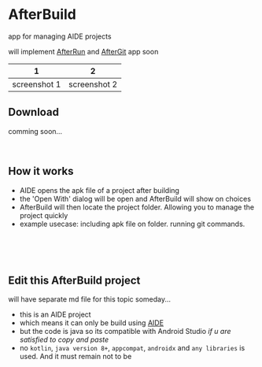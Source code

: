 # AfterBuild
app for managing AIDE projects

will implement [AfterRun](https://github.com/IMOitself/AfterRun) and 
[AfterGit](https://github.com/IMOitself/AfterGit) app soon

| 1 | 2 
|:-------:|:-------:|
| screenshot 1 | screenshot 2 |
## Download
comming soon...

<br>

## How it works
- AIDE opens the apk file of a project after building
- the 'Open With' dialog will be open and AfterBuild will show on choices
- AfterBuild will then locate the project folder. Allowing you to manage the project quickly
- example usecase: including apk file on folder. running git commands.

<br><br><br>

## Edit this AfterBuild project
will have separate md file for this topic someday...
- this is an AIDE project
- which means it can only be build using [AIDE](https://www.android-ide.com/)
- but the code is java so its compatible with Android Studio *if u are satisfied to copy and paste*
- no ```kotlin```, ```java version 8+```, ```appcompat```, ```androidx``` and ```any libraries``` is used. And it must remain not to be

